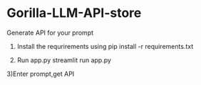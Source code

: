 # Gorilla-LLM-API-store
Generate API for your prompt

1) Install the requrirements using 
    pip install -r requirements.txt

2) Run app.py 
    streamlit run app.py

3)Enter prompt,get API
